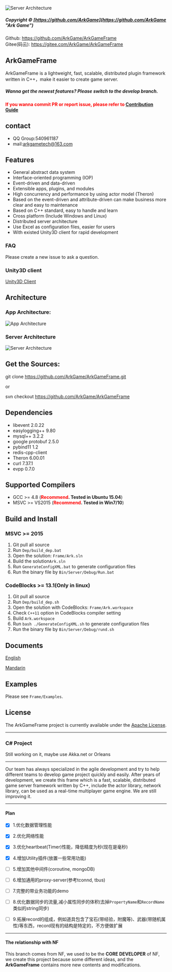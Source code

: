 ![Server Architecture](https://raw.githubusercontent.com/ArkGame/ArkGameFrame/master/Doc/asserts/imgs/ArkGameFrame.png)

##### Copyright © [https://github.com/ArkGame](https://github.com/ArkGame "Ark Game")

Github: https://github.com/ArkGame/ArkGameFrame
<br>
Gitee(码云): https://gitee.com/ArkGame/ArkGameFrame

## ArkGameFrame
ArkGameFrame is a lightweight, fast, scalable, distributed plugin framework written in C++，make it easier to create game server. 



##### Wanna get the newest features? Please switch to the develop branch.

**<font color=red>If you wanna commit PR or report issue, please refer to [Contribution Guide](https://github.com/ArkGame/ArkGameFrame/blob/master/CONTRIBUTING.md)</font>**

## contact
- QQ Group:540961187
- mail:arkgametech@163.com

## Features
- General abstract data system
- Interface-oriented programming (IOP)
- Event-driven and data-driven
- Extensible apps, plugins, and modules
- High concurrency and performance by using actor model (Theron)
- Based on the event-driven and attribute-driven can make business more clear and easy to maintenance
- Based on C++ standard, easy to handle and learn
- Cross platform (Include Windows and Linux)
- Distributed server architecture
- Use Excel as configuration files, easier for users
- With existed Unity3D client for rapid development

### FAQ
Please create a new issue to ask a question.

### Unity3D client
[Unity3D Client](https://github.com/ArkGame/ArkClient-Unity3D)

## Architecture

### App Architecture:
![App Architecture](https://raw.githubusercontent.com/ArkGame/ArkGameFrame/master/Doc/asserts/imgs/AppArchitecture.png)

### Server Architecture
![Server Architecture](https://raw.githubusercontent.com/ArkGame/ArkGameFrame/master/Doc/asserts/imgs/ServerArchitecture.png)

## Get the Sources:

git clone https://github.com/ArkGame/ArkGameFrame.git

or

svn checkout https://github.com/ArkGame/ArkGameFrame


## Dependencies

- libevent 2.0.22
- easylogging++ 9.80
- mysql++ 3.2.2
- google protobuf 2.5.0
- pybind11 1.2
- redis-cpp-client 
- Theron 6.00.01
- curl 7.37.1
- evpp 0.7.0

## Supported Compilers

* GCC >= 4.8 (**<font color=red>Recommend</font>. Tested in Ubuntu 15.04**)
* MSVC >= VS2015 (**<font color=red>Recommend</font>. Tested in Win7/10**)

## Build and Install
### MSVC >= 2015

1. Git pull all source
2. Run `Dep/build_dep.bat`
3. Open the solution: `Frame/Ark.sln`
4. Build the solution`Ark.sln`
5. Run `GenerateConfigXML.bat` to generate configuration files
6. Run the binary file by `Bin/Server/Debug/Run.bat`

### CodeBlocks >= 13.1(Only in linux)

1. Git pull all source
2. Run `Dep/build_dep.sh`
3. Open the solution with CodeBlocks: `Frame/Ark.workspace`
4. Check `C++11` option in CodeBlocks compiler setting
5. Build `Ark.workspace`
6. Run `bash ./GenerateConfigXML.sh` to generate configuration files
6. Run the binary file by `Bin/Server/Debug/rund.sh`

## Documents

[English](https://github.com/ArkGame/ArkGameFrame/blob/master/Doc/doc_EN.md)

[Mandarin](https://github.com/ArkGame/ArkGameFrame/blob/master/Doc/doc_ZH.md)

## Examples
Please see `Frame/Examples`.

## License
The ArkGameFrame project is currently available under the [Apache License](https://github.com/ArkGame/ArkGameFrame/blob/master/LICENSE).


----------
### C# Project
Still working on it, maybe use Akka.net or Orleans

----------
Our team has always specialized in the agile development and try to help different teams to develop game project quickly and easily. After years of development, we create this frame which is a fast, scalable, distributed game server framework written by C++, include the actor library, network library, can be used as a real-time multiplayer game engine. We are still improving it.

----------

#### Plan
- [x] 1.优化数据管理性能
- [x] 2.优化网络性能
- [x] 3.优化heartbeat(Timer)性能，降低精度为秒(现在是毫秒)
- [x] 4.增加Utility插件(放置一些常用功能)
- [ ] 5.增加其他中间件(coroutine, mongoDB)
- [ ] 6.增加通用的proxy-server(参考tconnd, tbus)
- [ ] 7.完整的带业务功能的demo
- [ ] 8.优化数据同步的流量,减小属性同步的体积(去掉`PropertyName`和`RecordName`类似的string同步)
- [ ] 9.拓展record的组成，例如道具包含了宝石(带经验，附魔等)、武器(带随机属性)等东西，record现有的结构是特定的，不方便做扩展


----------

#### The relationship with NF
This branch comes from NF, we used to be the **CORE DEVELOPER** of NF, we create this project because some different ideas, and the **ArkGameFrame** contains more new contents and modifications.